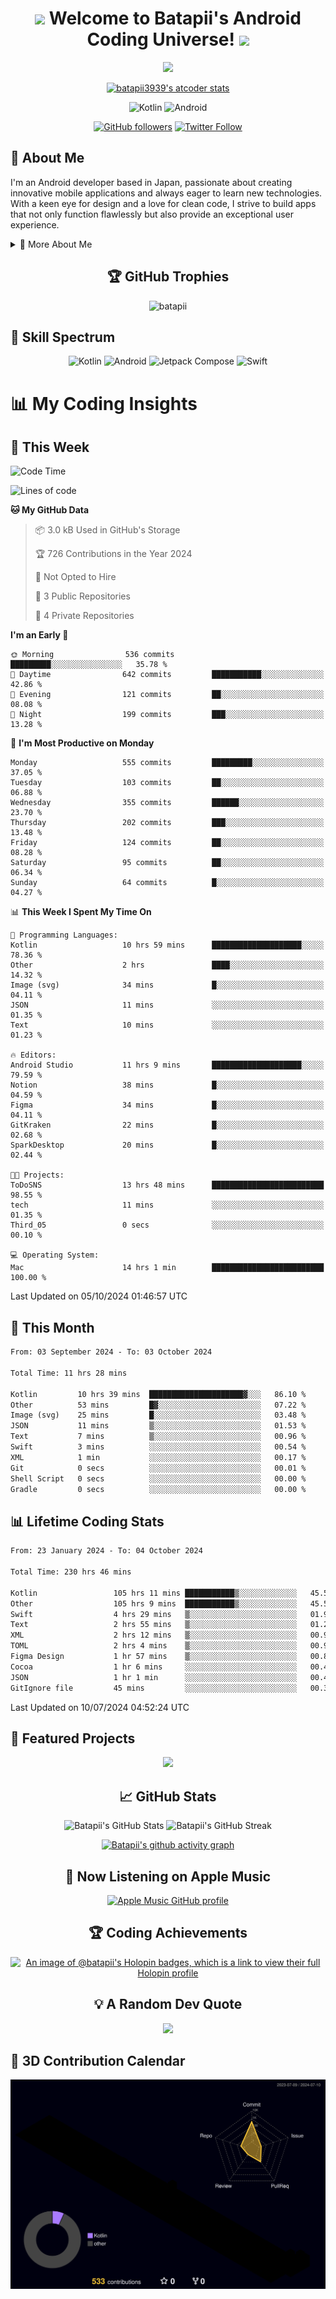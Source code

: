 <h1 align="center">
  <img src="https://media.giphy.com/media/hvRJCLFzcasrR4ia7z/giphy.gif" width="28">
  Welcome to Batapii's Android Coding Universe!
  <img src="https://media.giphy.com/media/hvRJCLFzcasrR4ia7z/giphy.gif" width="28">
</h1>

<p align="center">
  <img src="https://readme-typing-svg.herokuapp.com/?lines=Android+Developer+in+Japan;Always%20learning%20new%20things&font=Fira%20Code&center=true&width=440&height=45&color=f75c7e&vCenter=true&size=22">
</p>

<div align="center">

[![batapii3939's atcoder stats](https://atcoder-readme-stats.vercel.app/stats/batapii3939?theme=dark&show_history=5&width=450)](https://github.com/iwbc-mzk/atcoder-readme-stats)

![Kotlin](https://img.shields.io/badge/Kotlin-★☆☆☆☆☆☆☆☆☆-brightgreen)
![Android](https://img.shields.io/badge/Android-★☆☆☆☆☆☆☆☆☆-brightgreen)

  
[![GitHub followers](https://img.shields.io/github/followers/batapii?style=social)](https://github.com/batapii)
[![Twitter Follow](https://img.shields.io/twitter/follow/batapii?style=social)](https://twitter.com/batapii3939)

</div>

## 🚀 About Me
I'm an Android developer based in Japan, passionate about creating innovative mobile applications and always eager to learn new technologies. With a keen eye for design and a love for clean code, I strive to build apps that not only function flawlessly but also provide an exceptional user experience.

<details>
<summary>🌟 More About Me</summary>

- 🔭 I'm currently working on revolutionizing mobile productivity apps
- 🌱 I'm currently learning Kotlin Multiplatform and Jetpack Compose
- 👯 I'm looking to collaborate on open-source Android projects

</details>

<h2 align="center">🏆 GitHub Trophies</h2>
<p align="center">
  <img src="https://github-profile-trophy.vercel.app/?username=batapii&theme=nord&column=7&no-frame=true&no-bg=true&rank=SECRET,SSS,SS,S,AAA,AA,A,B,C,?" alt="batapii" />
</p>

## 🌈 Skill Spectrum

<div align="center">

![Kotlin](https://img.shields.io/badge/Kotlin-0095D5?style=for-the-badge&logo=kotlin&logoColor=white)
![Android](https://img.shields.io/badge/Android-3DDC84?style=for-the-badge&logo=android&logoColor=white)
![Jetpack Compose](https://img.shields.io/badge/Jetpack%20Compose-4285F4?style=for-the-badge&logo=jetpackcompose&logoColor=white)
![Swift](https://img.shields.io/badge/Swift-FA7343?style=for-the-badge&logo=swift&logoColor=white)

</div>


# 📊 My Coding Insights

## 📅 This Week
<!--START_SECTION:waka-week-->
![Code Time](http://img.shields.io/badge/Code%20Time-230%20hrs%2046%20mins-blue)

![Lines of code](https://img.shields.io/badge/From%20Hello%20World%20I%27ve%20Written-96.8%20thousand%20lines%20of%20code-blue)

**🐱 My GitHub Data** 

> 📦 3.0 kB Used in GitHub's Storage 
 > 
> 🏆 726 Contributions in the Year 2024
 > 
> 🚫 Not Opted to Hire
 > 
> 📜 3 Public Repositories 
 > 
> 🔑 4 Private Repositories 
 > 
**I'm an Early 🐤** 

```text
🌞 Morning                536 commits         █████████░░░░░░░░░░░░░░░░   35.78 % 
🌆 Daytime                642 commits         ███████████░░░░░░░░░░░░░░   42.86 % 
🌃 Evening                121 commits         ██░░░░░░░░░░░░░░░░░░░░░░░   08.08 % 
🌙 Night                  199 commits         ███░░░░░░░░░░░░░░░░░░░░░░   13.28 % 
```
📅 **I'm Most Productive on Monday** 

```text
Monday                   555 commits         █████████░░░░░░░░░░░░░░░░   37.05 % 
Tuesday                  103 commits         ██░░░░░░░░░░░░░░░░░░░░░░░   06.88 % 
Wednesday                355 commits         ██████░░░░░░░░░░░░░░░░░░░   23.70 % 
Thursday                 202 commits         ███░░░░░░░░░░░░░░░░░░░░░░   13.48 % 
Friday                   124 commits         ██░░░░░░░░░░░░░░░░░░░░░░░   08.28 % 
Saturday                 95 commits          ██░░░░░░░░░░░░░░░░░░░░░░░   06.34 % 
Sunday                   64 commits          █░░░░░░░░░░░░░░░░░░░░░░░░   04.27 % 
```


📊 **This Week I Spent My Time On** 

```text
💬 Programming Languages: 
Kotlin                   10 hrs 59 mins      ████████████████████░░░░░   78.36 % 
Other                    2 hrs               ████░░░░░░░░░░░░░░░░░░░░░   14.32 % 
Image (svg)              34 mins             █░░░░░░░░░░░░░░░░░░░░░░░░   04.11 % 
JSON                     11 mins             ░░░░░░░░░░░░░░░░░░░░░░░░░   01.35 % 
Text                     10 mins             ░░░░░░░░░░░░░░░░░░░░░░░░░   01.23 % 

🔥 Editors: 
Android Studio           11 hrs 9 mins       ████████████████████░░░░░   79.59 % 
Notion                   38 mins             █░░░░░░░░░░░░░░░░░░░░░░░░   04.59 % 
Figma                    34 mins             █░░░░░░░░░░░░░░░░░░░░░░░░   04.11 % 
GitKraken                22 mins             █░░░░░░░░░░░░░░░░░░░░░░░░   02.68 % 
SparkDesktop             20 mins             █░░░░░░░░░░░░░░░░░░░░░░░░   02.44 % 

🐱‍💻 Projects: 
ToDoSNS                  13 hrs 48 mins      █████████████████████████   98.55 % 
tech                     11 mins             ░░░░░░░░░░░░░░░░░░░░░░░░░   01.35 % 
Third_05                 0 secs              ░░░░░░░░░░░░░░░░░░░░░░░░░   00.10 % 

💻 Operating System: 
Mac                      14 hrs 1 min        █████████████████████████   100.00 % 
```


 Last Updated on 05/10/2024 01:46:57 UTC
<!--END_SECTION:waka-week-->

## 📅 This Month
<!--START_SECTION:wakamonth-->

```txt
From: 03 September 2024 - To: 03 October 2024

Total Time: 11 hrs 28 mins

Kotlin         10 hrs 39 mins  █████████████████████▓░░░   86.10 %
Other          53 mins         █▓░░░░░░░░░░░░░░░░░░░░░░░   07.22 %
Image (svg)    25 mins         █░░░░░░░░░░░░░░░░░░░░░░░░   03.48 %
JSON           11 mins         ▒░░░░░░░░░░░░░░░░░░░░░░░░   01.53 %
Text           7 mins          ▒░░░░░░░░░░░░░░░░░░░░░░░░   00.96 %
Swift          3 mins          ░░░░░░░░░░░░░░░░░░░░░░░░░   00.54 %
XML            1 min           ░░░░░░░░░░░░░░░░░░░░░░░░░   00.17 %
Git            0 secs          ░░░░░░░░░░░░░░░░░░░░░░░░░   00.01 %
Shell Script   0 secs          ░░░░░░░░░░░░░░░░░░░░░░░░░   00.00 %
Gradle         0 secs          ░░░░░░░░░░░░░░░░░░░░░░░░░   00.00 %
```

<!--END_SECTION:wakamonth-->

## 📊 Lifetime Coding Stats

<!--START_SECTION:wakaalltime-->

```txt
From: 23 January 2024 - To: 04 October 2024

Total Time: 230 hrs 46 mins

Kotlin                 105 hrs 11 mins ███████████▒░░░░░░░░░░░░░   45.58 %
Other                  105 hrs 9 mins  ███████████▒░░░░░░░░░░░░░   45.57 %
Swift                  4 hrs 29 mins   ▒░░░░░░░░░░░░░░░░░░░░░░░░   01.94 %
Text                   2 hrs 55 mins   ▒░░░░░░░░░░░░░░░░░░░░░░░░   01.27 %
XML                    2 hrs 12 mins   ▒░░░░░░░░░░░░░░░░░░░░░░░░   00.95 %
TOML                   2 hrs 4 mins    ▒░░░░░░░░░░░░░░░░░░░░░░░░   00.90 %
Figma Design           1 hr 57 mins    ▒░░░░░░░░░░░░░░░░░░░░░░░░   00.85 %
Cocoa                  1 hr 6 mins     ░░░░░░░░░░░░░░░░░░░░░░░░░   00.48 %
JSON                   1 hr 1 min      ░░░░░░░░░░░░░░░░░░░░░░░░░   00.44 %
GitIgnore file         45 mins         ░░░░░░░░░░░░░░░░░░░░░░░░░   00.33 %
```

<!--END_SECTION:wakaalltime-->

Last Updated on 10/07/2024 04:52:24 UTC

## 🌟 Featured Projects

<div align="center">
  <a href="https://github.com/batapii/ToDoSNS">
    <img src="https://github-readme-stats.vercel.app/api/pin/?username=batapii&repo=ToDoSNS&theme=radical" />
  </a>

## 📈 GitHub Stats

<div align="center">
  <img src="https://github-readme-stats.vercel.app/api?username=batapii&show_icons=true&theme=radical" alt="Batapii's GitHub Stats" />
  <img src="https://github-readme-streak-stats.herokuapp.com/?user=batapii&theme=radical" alt="Batapii's GitHub Streak" />
  
[![Batapii's github activity graph](https://github-readme-activity-graph.vercel.app/graph?username=batapii&theme=react-dark)](https://github.com/ashutosh00710/github-readme-activity-graph)
</div>

## 🎵 Now Listening on Apple Music

<div align="center">
  
[![Apple Music GitHub profile](https://music-profile.rayriffy.com/theme/dark.svg?uid=001005.6598667d2ffd4a10a4f429edd0ba24c4.1156)](https://github.com/rayriffy/apple-music-github-profile)

</div>


## 🏆 Coding Achievements

<div align="center">

[![An image of @batapii's Holopin badges, which is a link to view their full Holopin profile](https://holopin.me/batapii)](https://holopin.io/@batapii)

</div>

## 💡 A Random Dev Quote

<div align="center">

![](https://quotes-github-readme.vercel.app/api?type=horizontal&theme=radical)

</div>

</div>

## 🚀 3D Contribution Calendar

<div align="center">
  
![](./profile-3d-contrib/profile-night-rainbow.svg)

</div>
